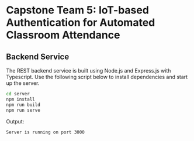 # Capstone Team 5: IoT-based Authentication for Automated Classroom Attendance

## Backend Service
The REST backend service is built using Node.js and Express.js with Typescript. 
Use the following script below to install dependencies and start up the server.

```bash
cd server
npm install
npm run build
npm run serve
```

Output: 
```
Server is running on port 3000
```